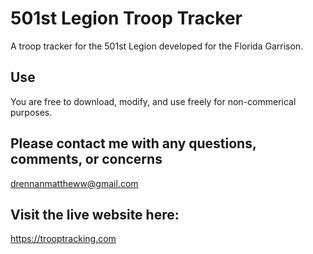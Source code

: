 # 501st Legion Troop Tracker
A troop tracker for the 501st Legion developed for the Florida Garrison.

## Use
You are free to download, modify, and use freely for non-commerical purposes.

## Please contact me with any questions, comments, or concerns
drennanmattheww@gmail.com

## Visit the live website here:
https://trooptracking.com
